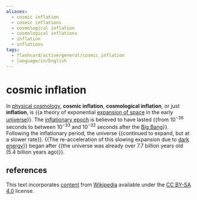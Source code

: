 ```yaml
---
aliases:
  - cosmic inflation
  - cosmic inflations
  - cosmological inflation
  - cosmological inflations
  - inflation
  - inflations
tags:
  - flashcard/active/general/cosmic_inflation
  - language/in/English
---
```


# cosmic inflation

In [physical cosmology](physical%20cosmology.md), __cosmic inflation__, __cosmological inflation__, or just __inflation__, is {{a theory of exponential [expansion of space](expansion%20of%20the%20universe.md) in the early [universe](universe.md)}}. The [inflationary epoch](inflationary%20epoch.md) is believed to have lasted {{from 10<sup>−36</sup> seconds to between 10<sup>−33</sup> and 10<sup>−32</sup> seconds after the [Big Bang](Big%20Bang.md)}}. Following the inflationary period, the universe {{continued to expand, but at a slower rate}}. {{The re-acceleration of this slowing expansion due to [dark energy](dark%20energy.md)}} began after {{the universe was already over 7.7 billion years old (5.4 billion years ago)}}. <!--SR:!2024-10-28,49,290!2024-10-18,36,250!2024-10-30,56,310!2024-10-29,54,310!2025-01-22,106,290-->

## references

This text incorporates [content](https://en.wikipedia.org/wiki/cosmic_inflation) from [Wikipedia](Wikipedia.md) available under the [CC BY-SA 4.0](https://creativecommons.org/licenses/by-sa/4.0/) license.
